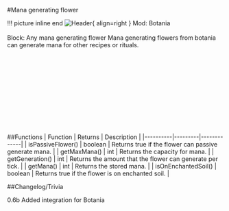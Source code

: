 #Mana generating flower

!!! picture inline end
    ![Header](https://srendi.de/wp-content/uploads/2021/05/Endoflame.png){ align=right }
    Mod: Botania <br><br/>
    Block: Any mana generating flower
Mana generating flowers from botania can generate mana for other recipes or rituals.

<br><br/>
<br><br/>
<br><br/>
<br><br/>
<br><br/>

##Functions
| Function | Returns | Description |
|----------|---------|-------------|
| isPassiveFlower() | boolean | Returns true if the flower can passive generate mana. |
| getMaxMana() | int | Returns the capacity for mana. |
| getGeneration() | int | Returns the amount that the flower can generate per tick. |
| getMana() | int | Returns the stored mana. |
| isOnEnchantedSoil() | boolean | Returns true if the flower is on enchanted soil. |

##Changelog/Trivia

0.6b
Added integration for Botania
